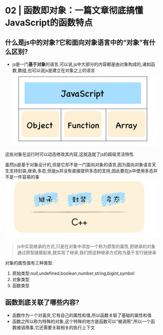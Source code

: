 # 02 | 函数即对象：一篇文章彻底搞懂JavaScript的函数特点

## 什么是js中的对象?它和面向对象语言中的“对象”有什么区别?
- js是一门**基于对象**的语言,可以说,js中大部分的内容都是由对象构成的,诸如函数,数组,也可以说js是建立在对象之上的语言
![描述](images/02/02-1.png)

这些对象在运行时可以动态修改其内容,这就造就了js的超级灵活特性.  

虽然js是基于对象设计的,但是它却不是一门面向对象的语言,因为面向对象语言天生支持封装,继承,多态,但是js并没有直接提供多态的支持,因此要在js中使用多态并不是一件容易的事
![描述](images/02/02-2.png)

> js中实现继承的方式,只是在对象中添加一个称为原型的属性,把继承的对象通过原型链接起来,就实现了继承,我们把这种继承方式称为基于言行链继承

对象的属性值有三种类型:
1. 原始类型:null,undefined,boolean,number,string,bigint,symbol
2. 对象类型
3. 函数类型

## 函数到底关联了哪些内容?
- 函数作为一个对喜庆,它有自己的属性和值,所以函数关联了基础的属性和值
- 函数之所以称为特殊的对象,这个特殊的地方是函数可以“被调用”,所以一个函数被调用事,它还需要关联相关的执行上下文



